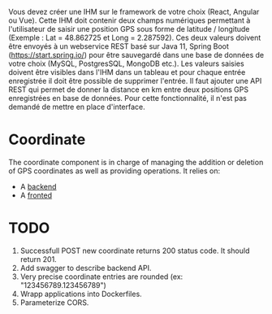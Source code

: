 Vous devez créer une IHM sur le framework de votre choix (React, Angular ou Vue). Cette IHM doit contenir deux champs numériques permettant à l'utilisateur de saisir une position GPS sous forme de latitude / longitude (Exemple : Lat = 48.862725 et Long = 2.287592).
Ces deux valeurs doivent être envoyés à un webservice REST basé sur Java 11, Spring Boot (https://start.spring.io/) pour être sauvegardé dans une base de données de votre choix (MySQL, PostgresSQL, MongoDB etc.).
Les valeurs saisies doivent être visibles dans l'IHM dans un tableau et pour chaque entrée enregistrée il doit être possible de supprimer l'entrée.
Il faut ajouter une API REST qui permet de donner la distance en km entre deux positions GPS enregistrées en base de données. Pour cette fonctionnalité, il n'est pas demandé de mettre en place d'interface.

# Coordinate

The coordinate component is in charge of managing the addition or deletion of GPS coordinates as well as providing operations. It relies on:

- A [backend](./backend/README.md)
- A [fronted](./frontend/README.md)

# TODO

1. Successfull POST new coordinate returns 200 status code. It should return 201.
1. Add swagger to describe backend API.
1. Very precise coordinate entries are rounded (ex: "123456789.123456789")
1. Wrapp applications into Dockerfiles.
1. Parameterize CORS.